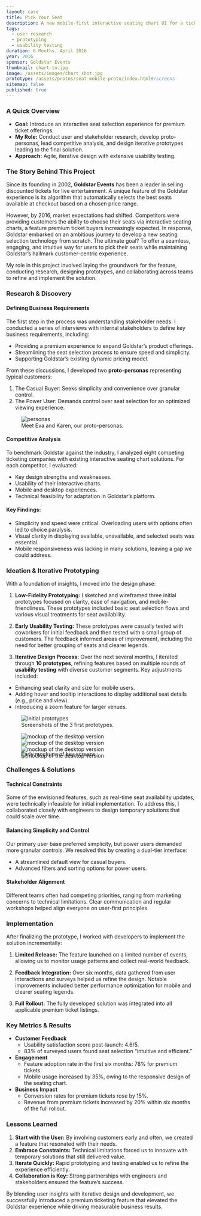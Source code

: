 ```yaml
---
layout: case
title: Pick Your Seat
description: A new mobile-first interactive seating chart UI for a ticketing company.
tags: 
  - user research
  - prototyping
  - usability testing
duration: 6 Months, April 2016
year: 2016
sponsor: Goldstar Events
thumbnail: chart-tn.jpg
image: /assets/images/chart_shot.jpg
prototype: /assets/protos/seat-mobile-proto/index.html#/screens
sitemap: false
published: true
---
```


### A Quick Overview

- **Goal:** Introduce an interactive seat selection experience for premium ticket offerings.
- **My Role:** Conduct user and stakeholder research, develop proto-personas, lead competitive analysis, and design iterative prototypes leading to the final solution.
- **Approach:** Agile, iterative design with extensive usability testing.

### The Story Behind This Project

Since its founding in 2002, **Goldstar Events** has been a leader in selling discounted tickets for live entertainment. A unique feature of the Goldstar experience is its algorithm that automatically selects the best seats available at checkout based on a chosen price range.

However, by 2016, market expectations had shifted. Competitors were providing customers the ability to choose their seats via interactive seating charts, a feature premium ticket buyers increasingly expected. In response, Goldstar embarked on an ambitious journey to develop a new seating selection technology from scratch. The ultimate goal? To offer a seamless, engaging, and intuitive way for users to pick their seats while maintaining Goldstar’s hallmark customer-centric experience.

My role in this project involved laying the groundwork for the feature, conducting research, designing prototypes, and collaborating across teams to refine and implement the solution.

### Research & Discovery

#### Defining Business Requirements
The first step in the process was understanding stakeholder needs. I conducted a series of interviews with internal stakeholders to define key business requirements, including:

- Providing a premium experience to expand Goldstar’s product offerings.
- Streamlining the seat selection process to ensure speed and simplicity.
- Supporting Goldstar’s existing dynamic pricing model.

From these discussions, I developed two **proto-personas** representing typical customers:

1. The Casual Buyer: Seeks simplicity and convenience over granular control.
2. The Power User: Demands control over seat selection for an optimized viewing experience.

<figure><img src="/assets/images/personas.jpg" alt="personas"><figcaption>Meet Eva and Karen, our proto-personas.</figcaption></figure>

#### Competitive Analysis
To benchmark Goldstar against the industry, I analyzed eight competing ticketing companies with existing interactive seating chart solutions. For each competitor, I evaluated:

- Key design strengths and weaknesses.
- Usability of their interactive charts.
- Mobile and desktop experiences.
- Technical feasibility for adaptation in Goldstar’s platform.

#### Key Findings:

- Simplicity and speed were critical. Overloading users with options often led to choice paralysis.
- Visual clarity in displaying available, unavailable, and selected seats was essential.
- Mobile responsiveness was lacking in many solutions, leaving a gap we could address.

### Ideation & Iterative Prototyping

With a foundation of insights, I moved into the design phase:

1. **Low-Fidelity Prototyping:** 
I sketched and wireframed three initial prototypes focused on clarity, ease of navigation, and mobile-friendliness. These prototypes included basic seat selection flows and various visual treatments for seat availability.

2. **Early Usability Testing:** 
These prototypes were casually tested with coworkers for initial feedback and then tested with a small group of customers. The feedback informed areas of improvement, including the need for better grouping of seats and clearer legends.

3. **Iterative Design Process:** 
Over the next several months, I iterated through **10 prototypes**, refining features based on multiple rounds of **usability testing** with diverse customer segments. Key adjustments included:
  - Enhancing seat clarity and size for mobile users.
  - Adding hover and tooltip interactions to display additional seat details (e.g., price and view).
  - Introducing a zoom feature for larger venues.

<figure><img src="/assets/images/first_protos.jpg" alt="initial prototypes"><figcaption>Screenshots of the 3 first prototypes.</figcaption></figure>

<figure>
  <div class="carousel" data-flickity='{ "imagesLoaded": true, "percentPosition": false }'>
    <img src="/assets/images/seat_desktop1.jpg" alt="mockup of the desktop version">
    <img src="/assets/images/seat_desktop2.jpg" alt="mockup of the desktop version">
    <img src="/assets/images/seat_desktop3.jpg" alt="mockup of the desktop version">
    <img src="/assets/images/seat_desktop4.jpg" alt="mockup of the desktop version">
  </div>
  <figcaption style="margin-top:-1.5em;">Early mockups of key screens.</figcaption>
</figure>

### Challenges & Solutions

#### Technical Constraints
Some of the envisioned features, such as real-time seat availability updates, were technically infeasible for initial implementation. To address this, I collaborated closely with engineers to design temporary solutions that could scale over time.

#### Balancing Simplicity and Control
Our primary user base preferred simplicity, but power users demanded more granular controls. We resolved this by creating a dual-tier interface:

- A streamlined default view for casual buyers.
- Advanced filters and sorting options for power users.

#### Stakeholder Alignment
Different teams often had competing priorities, ranging from marketing concerns to technical limitations. Clear communication and regular workshops helped align everyone on user-first principles.

### Implementation

After finalizing the prototype, I worked with developers to implement the solution incrementally:

1. **Limited Release:** 
The feature launched on a limited number of events, allowing us to monitor usage patterns and collect real-world feedback.

2. **Feedback Integration:** 
Over six months, data gathered from user interactions and surveys helped us refine the design. Notable improvements included better performance optimization for mobile and clearer seating legends.

3. **Full Rollout:** 
The fully developed solution was integrated into all applicable premium ticket listings.

### Key Metrics & Results

- **Customer Feedback**
  - Usability satisfaction score post-launch: 4.6/5.
  - 83% of surveyed users found seat selection “intuitive and efficient.”
- **Engagement**
  - Feature adoption rate in the first six months: 78% for premium tickets.
  - Mobile usage increased by 35%, owing to the responsive design of the seating chart.
- **Business Impact**
  - Conversion rates for premium tickets rose by 15%.
  - Revenue from premium tickets increased by 20% within six months of the full rollout.

### Lessons Learned

1. **Start with the User:** By involving customers early and often, we created a feature that resonated with their needs.
2. **Embrace Constraints:** Technical limitations forced us to innovate with temporary solutions that still delivered value.
3. **Iterate Quickly:** Rapid prototyping and testing enabled us to refine the experience efficiently.
4. **Collaboration is Key:** Strong partnerships with engineers and stakeholders ensured the feature’s success.

By blending user insights with iterative design and development, we successfully introduced a premium ticketing feature that elevated the Goldstar experience while driving measurable business results.

<script src="/assets/js/flickity.js"></script>
